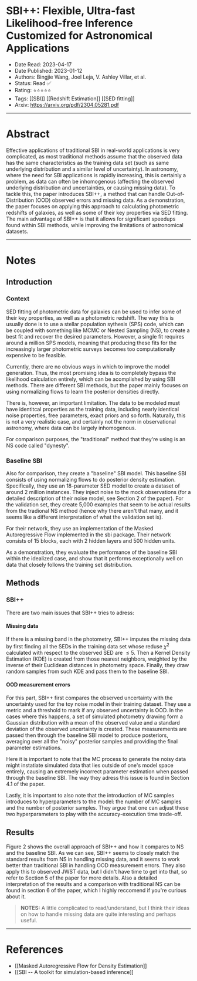 # SBI++: Flexible, Ultra-fast Likelihood-free Inference Customized for Astronomical Applications

- Date Read: 2023-04-17
- Date Published: 2023-01-12
- Authors: Bingjie Wang, Joel Leja, V. Ashley Villar, et al.
- Status: Read ✅
- Rating: ⭐️⭐️⭐️⭐️⭐️ 
- Tags: [[SBI]] [[Redshift Estimation]] [[SED fitting]]
- Arxiv: https://arxiv.org/pdf/2304.05281.pdf

---
# Abstract
Effective applications of traditional SBI in real-world applications is very complicated, as most traditional methods assume that the observed data has the same characteristics as the training data set (such as same underlying distribution and a similar level of uncertainty). In astronomy, where the need for SBI applications is rapidly increasing, this is certainly a problem, as data can often be inhomogenous (affecting the observed underlying distribution and uncertainties, or causing missing data). To tackle this, the paper introduces SBI++, a method that can handle Out-of-Distribution (OOD) observed errors and missing data. As a demonstration, the paper focuses on applying this approach to calculating photometric redshifts of galaxies, as well as some of their key properties via SED fitting. The main advantage of SBI++ is that it allows for significant speedups found within SBI methods, while improving the limitations of astronomical datasets.

---
# Notes
## Introduction
### Context
SED fitting of photometric data for galaxies can be used to infer some of their key properties, as well as a photometric redshift. The way this is usually done is to use a stellar population sythesis (SPS) code, which can be coupled with something like MCMC or Nested Sampling (NS), to create a best fit and recover the desired parameters. However, a single fit requires around a million SPS models, meaning that producing these fits for the increasingly larger photometric surveys becomes too computationally expensive to be feasible.

Currently, there are no obvious ways in which to improve the model generation. Thus, the most promising idea is to completely bypass the likelihood calculation entirely, which can be acomplished by using SBI methods. There are different SBI methods, but the paper mainly focuses on using normalizing flows to learn the posterior densities directly. 

There is, however, an important limitation. The data to be modeled must have identitcal properties as the training data, including nearly identical noise properties, free parameters, exact priors and so forth. Naturally, this is not a very realistic case, and certainly not the norm in observational astronomy, where data can be largely inhomogenous. 

For comparison purposes, the "traditional" method that they're using is an NS code called "dynesty". 

### Baseline SBI
Also for comparison, they create a "baseline" SBI model. This baseline SBI consists of using normalizing flows to do posterior density estimation. Specifically, they use an 18-parameter SED model to create a dataset of around 2 million instances. They inject noise to the mock observations (for a detailed description of their noise model, see Section 2 of the paper). For the validation set, they create 5,000 examples that seem to be actual results from the tradional NS method (hence why there aren't that many, and it seems like a different interpretation of what the validation set is). 

For their network, they use an implementation of the Masked Autoregressive Flow implemented in the sbi package. Their network consists of 15 blocks, each with 2 hidden layers and 500 hidden units.

As a demonstration, they evaluate the performance of the baseline SBI within the idealized case, and show that it performs exceptionally well on data that closely follows the training set distribution. 

## Methods
### SBI++
There are two main issues that SBI++ tries to adress:

#### Missing data
If there is a missing band in the photometry, SBI++ imputes the missing data by first finding all the SEDs in the training data set whose reduse $\chi^2$ calculated with respect to the observed SED are $\leq5$. Then a Kernel Density Estimation (KDE) is created from those nearest neighbors, weighted by the inverse of their Euclidean distances in photometry space. Finally, they draw random samples from such KDE and pass them to the baseline SBI.

#### OOD measurement errors
For this part, SBI++ first compares the observed uncertainty with the uncertainty used for the toy noise model in their training dataset. They use a metric and a threshold to mark if any observed uncertainty is OOD. In the cases where this happens, a set of simulated photometry drawing form a Gaussian distribution with a mean of the observed value and a standard deviation of the observed uncertainty is created. These measurements are passed then through the baseline SBI model to produce posteriors, averaging over all the "noisy" posterior samples and providing the final parameter estimations. 

Here it is important to note that the MC process to generate the noisy data might instatiate simulated data that lies outside of one's model space entirely, causing an extremely incorrect parameter estimation when passed through the baseline SBI. The way they adress this issue is found in Section 4.1 of the paper.

Lastly, it is important to also note that the introduction of MC samples introduces to hyperparameters to the model: the number of MC samples and the number of posterior samples. They argue that one can adjust these two hyperparameters to play with the accuracy-execution time trade-off.

## Results
Figure 2 shows the overall approach of SBI++ and how it compares to NS and the baseline SBI. As we can see, SBI++ seems to closely match the standard results from NS in handling missing data, and it seems to work better than traditional SBI in handling OOD measurement errors. They also apply this to observed JWST data, but I didn't have time to get into that, so refer to Section 5 of the paper for more details. Also a detailed interpretation of the results and a comparison with traditional NS can be found in section 6 of the paper, which I highly reccomend if you're curious about it.

> **NOTES:** A little complicated to read/understand, but I think their ideas on how to handle missing data are quite interesting and perhaps useful.

---
# References

- [[Masked Autoregressive Flow for Density Estimation]]
- [[SBI -- A toolkit for simulation-based inference]]